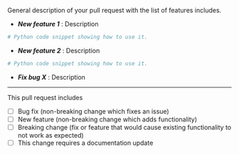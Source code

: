General description of your pull request with the list of features includes.

* ***New feature 1*** : Description
```python
# Python code snippet showing how to use it.
```

* ***New feature 2*** : Description
```python
# Python code snippet showing how to use it.
```

* ***Fix bug X*** : Description

_____
This pull request includes

- [ ] Bug fix (non-breaking change which fixes an issue)
- [ ] New feature (non-breaking change which adds functionality)
- [ ] Breaking change (fix or feature that would cause existing functionality to not work as expected)
- [ ] This change requires a documentation update
